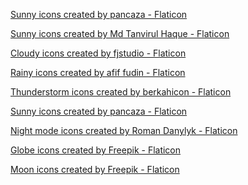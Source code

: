 <a href="https://www.flaticon.com/free-icons/sunny" title="sunny icons">Sunny icons created by pancaza - Flaticon</a>

<a href="https://www.flaticon.com/free-icons/sunny" title="sunny icons">Sunny icons created by Md Tanvirul Haque - Flaticon</a>

<a href="https://www.flaticon.com/free-icons/cloudy" title="cloudy icons">Cloudy icons created by fjstudio - Flaticon</a>

<a href="https://www.flaticon.com/free-icons/rainy" title="rainy icons">Rainy icons created by afif fudin - Flaticon</a>

<a href="https://www.flaticon.com/free-icons/thunderstorm" title="thunderstorm icons">Thunderstorm icons created by berkahicon - Flaticon</a>

<a href="https://www.flaticon.com/free-icons/sunny" title="sunny icons">Sunny icons created by pancaza - Flaticon</a>

<a href="https://www.flaticon.com/free-icons/night-mode" title="night mode icons">Night mode icons created by Roman Danylyk - Flaticon</a>

<a href="https://www.flaticon.com/free-icons/globe" title="globe icons">Globe icons created by Freepik - Flaticon</a>

<a href="https://www.flaticon.com/free-icons/moon" title="moon icons">Moon icons created by Freepik - Flaticon</a>

